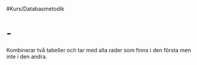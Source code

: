 #Kurs/Databasmetodik 
# -

Kombinerar två tabeller och tar med alla rader som finns i den första men inte i den andra.